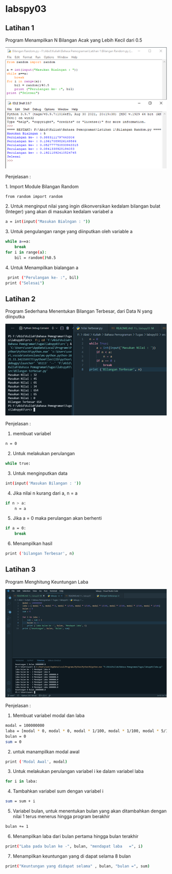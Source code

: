# labspy03

## Latihan 1
<p> Program Menampilkan N Bilangan Acak yang Lebih Kecil dari 0.5 </p>

![IMG 1](screenshot/4.png)

Penjelasan :

   <p> 1. Import Module Bilangan Random </p>

```bash
from random import random
``` 

   <p> 2. Untuk menginput nilai yang ingin dikonversikan kedalam bilangan bulat (Integer) yang akan di masukan kedalam variabel a </p>

```bash
a = int(input("Masukan Bialngan : "))
```
  <p>  3. Untuk pengulangan range yang diinputkan oleh variable a </p>

```bash
while a==a:
    break
for i in range(a):
    bil = random()%0.5
```

  <p>  4. Untuk Menampilkan bialangan a </p>

```bash
 print ("Perulangan ke- :", bil)
print ("Selesai")
```

## Latihan 2

Program Sederhana Menentukan Bilangan Terbesar, dari Data N yang diinputka

![img 1](screenshot/1.png)

Penjelasan :

1. membuat variabel 

```bash
n = 0
```
2. Untuk melakukan perulangan 

```bash
while true:
```
3. Untuk menginputkan data 

```bash
int(input('Masukan Bilangan : '))
```
4. Jika nilai n kurang dari a, n = a

```bash
if n > a:
    n = a    
```
5. Jika a = 0 maka perulangan akan berhenti

```bash
if a = 0:
    break
```
6. Menampilkan hasil

```bash
print ('bilangan Terbesar', n)
```

## Latihan 3

Program Menghitung Keuntungan Laba

![img 2](screenshot/2.png)

Penjelasan :

1. Membuat variabel modal dan laba

```bash
modal = 100000000
laba = [modal * 0, modal * 0, modal * 1/100, modal * 1/100, modal * 5/100, modal * 5/100, modal * 5/100, modal * 3/100]
bulan = 0
sum = 0
```
2. untuk manampilkan modal awal

```bash
print ('Modal Awal', modal)
```
3. Untuk melakukan perulangan variabel i ke dalam variabel laba

```bash
for i in laba:
```
4. Tambahkan variabel sum dengan variabel i

```bash
sum = sum + i
```
5. Variabel bulan, untuk menentukan bulan yang akan ditambahkan dengan nilai 1 terus menerus hingga program berakhir

```bash
bulan += 1
```
6. Menampilkan laba dari bulan pertama hingga bulan terakhir

```bash
print("Laba pada bulan ke -", bulan, "mendapat laba   =", i)
```

7. Menampilkan keuntungan yang di dapat selama 8 bulan

```bash
print("Keuntungan yang didapat selama" , bulan, "bulan =", sum)
```